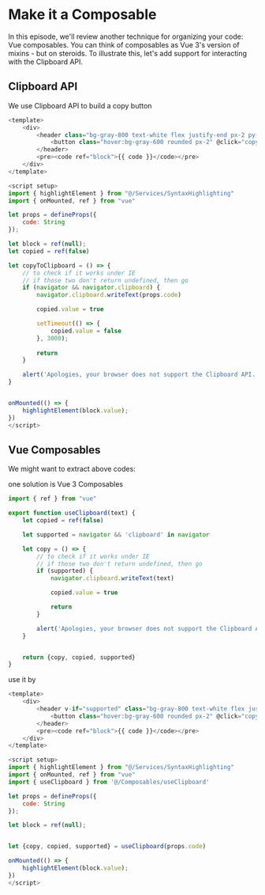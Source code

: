 # Make it a Composable

In this episode, we'll review another technique for organizing your code: Vue composables. You can think of composables as Vue 3's version of mixins - but on steroids. To illustrate this, let's add support for interacting with the Clipboard API.

## Clipboard API

We use Clipboard API to build a copy button

```javaScript
<template>
    <div>
        <header class="bg-gray-800 text-white flex justify-end px-2 py-1 text-xs border-b border-grey-700">
            <button class="hover:bg-gray-600 rounded px-2" @click="copyToClipboard">{{ copied? 'Copied' : 'Copy'}}</button>
        </header>
        <pre><code ref="block">{{ code }}</code></pre>
    </div>
</template>

<script setup>
import { highlightElement } from "@/Services/SyntaxHighlighting"
import { onMounted, ref } from "vue"

let props = defineProps({
    code: String
});

let block = ref(null);
let copied = ref(false)

let copyToClipboard = () => {
    // to check if it works under IE
    // if those two don't return undefined, then go
    if (navigator && navigator.clipboard) {
        navigator.clipboard.writeText(props.code)

        copied.value = true

        setTimeout(() => {
            copied.value = false
        }, 3000);
        
        return
    }

    alert('Apologies, your browser does not support the Clipboard API.')
}


onMounted(() => {
    highlightElement(block.value);
})
</script>

```

## Vue Composables

We might want to extract above codes:

one solution is Vue 3 Composables

```javaScript
import { ref } from "vue"

export function useClipboard(text) {
    let copied = ref(false)

    let supported = navigator && 'clipboard' in navigator

    let copy = () => {
        // to check if it works under IE
        // if those two don't return undefined, then go
        if (supported) {
            navigator.clipboard.writeText(text)

            copied.value = true

            return
        }

        alert('Apologies, your browser does not support the Clipboard API.')
    }


    return {copy, copied, supported}
}
```

use it by

```javaScript
<template>
    <div>
        <header v-if="supported" class="bg-gray-800 text-white flex justify-end px-2 py-1 text-xs border-b border-grey-700">
            <button class="hover:bg-gray-600 rounded px-2" @click="copy">{{ copied ? 'Copied' : 'Copy'}}</button>
        </header>
        <pre><code ref="block">{{ code }}</code></pre>
    </div>
</template>

<script setup>
import { highlightElement } from "@/Services/SyntaxHighlighting"
import { onMounted, ref } from "vue"
import { useClipboard } from '@/Composables/useClipboard'

let props = defineProps({
    code: String
});

let block = ref(null);


let {copy, copied, supported} = useClipboard(props.code)

onMounted(() => {
    highlightElement(block.value);
})
</script>
```
